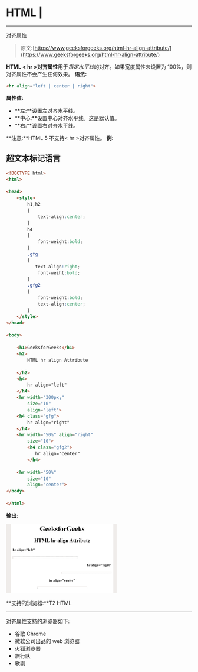 # HTML |

* * *

对齐属性

> 原文:[https://www.geeksforgeeks.org/html-hr-align-attribute/](https://www.geeksforgeeks.org/html-hr-align-attribute/)

**HTML < hr >对齐属性**用于*指定水平线*的对齐。如果宽度属性未设置为 100%，则对齐属性不会产生任何效果。
**语法:**

```html
<hr align="left | center | right">
```

**属性值:**

*   **左:**设置左对齐水平线。
*   **中心:**设置中心对齐水平线。这是默认值。
*   **右:**设置右对齐水平线。

**注意:**HTML 5 不支持< hr >对齐属性。
**例:**

## 超文本标记语言

```html
<!DOCTYPE html>
<html>

<head>
    <style>
        h1,h2
        {
            text-align:center;
        }
        h4
        {
            font-weight:bold;
        }
        .gfg
        {
           text-align:right;
            font-weiht:bold;
        }
        .gfg2
        {
            font-weight:bold;
            text-align:center;
        }
    </style>
</head>

<body>

    <h1>GeeksforGeeks</h1>
    <h2>
        HTML hr align Attribute

    </h2>
    <h4>
        hr align="left"
    </h4>
    <hr width="300px;"
        size="10"
        align="left">
    <h4 class="gfg">
        hr align="right"
    </h4>
    <hr width="50%" align="right"
        size="10">
        <h4 class="gfg2">
           hr align="center"       
        </h4>

    <hr width="50%"
        size="10"
        align="center">
</body>

</html>
```

**输出:**

![](img/84465f39f8cad95ee86254106548860d.png)

**支持的浏览器:**T2 HTML<HR>对齐属性支持的浏览器如下:

*   谷歌 Chrome
*   微软公司出品的 web 浏览器
*   火狐浏览器
*   旅行队
*   歌剧